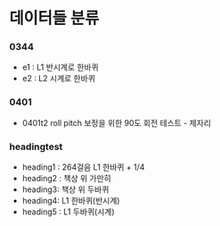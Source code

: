 # 데이터들 분류

### 0344
* e1 : L1 반시계로 한바퀴 
* e2 : L2 시계로 한바퀴

### 0401
* 0401t2 roll pitch 보정을 위한 90도 회전 테스트 - 제자리

### headingtest
* heading1 : 264걸음 L1 한바퀴 + 1/4
* heading2 : 책상 위 가만히 
* heading3: 책상 위 두바퀴 
* heading4: L1 한바퀴(반시계)
* heading5 : L1 두바퀴(시계)

